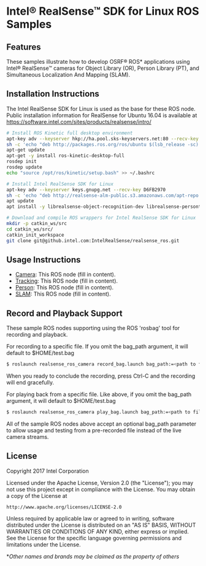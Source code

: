 # Intel® RealSense™ SDK for Linux ROS Samples

## Features
These samples illustrate how to develop OSRF&reg; ROS* applications using Intel® RealSense™ cameras for Object Library (OR), Person Library (PT), and Simultaneous Localization And Mapping (SLAM).

## Installation Instructions

The Intel RealSense SDK for Linux is used as the base for these ROS node.  Public installation information for RealSense for Ubuntu 16.04 is available at https://software.intel.com/sites/products/realsense/intro/

```bash
# Install ROS Kinetic full desktop environment
apt-key adv --keyserver hkp://ha.pool.sks-keyservers.net:80 --recv-key 421C365BD9FF1F717815A3895523BAEEB01FA116
sh -c 'echo "deb http://packages.ros.org/ros/ubuntu $(lsb_release -sc) main" > /etc/apt/sources.list.d/ros-latest.list'
apt-get update
apt-get -y install ros-kinetic-desktop-full
rosdep init
rosdep update
echo "source /opt/ros/kinetic/setup.bash" >> ~/.bashrc

# Install Intel RealSense SDK for Linux
apt-key adv --keyserver keys.gnupg.net --recv-key D6FB2970 
sh -c 'echo "deb http://realsense-alm-public.s3.amazonaws.com/apt-repo xenial main" > /etc/apt/sources.list.d/realsense-latest.list'
apt update 
apt install -y librealsense-object-recognition-dev librealsense-persontracking-dev librealsense-slam-dev libopencv-dev uvcvideo-realsense-dkms

# Download and compile ROS wrappers for Intel RealSense SDK for Linux
mkdir -p catkin_ws/src
cd catkin_ws/src/
catkin_init_workspace 
git clone git@github.intel.com:IntelRealSense/realsense_ros.git
```

## Usage Instructions
- [Camera](realsense_ros_camera/README.md): This ROS node (fill in content).
- [Tracking](realsense_ros_object/README.md): This ROS node (fill in content).
- [Person](realsense_ros_person/README.md): This ROS node (fill in content).
- [SLAM](realsense_ros_slam/README.md): This ROS node (fill in content).

## Record and Playback Support
These sample ROS nodes supporting using the ROS 'rosbag' tool for recording and playback.

For recording to a specific file.  If you omit the bag_path argument, it will default to $HOME/test.bag
```bash
$ roslaunch realsense_ros_camera record_bag.launch bag_path:=<path to file>
```
When you ready to conclude the recording, press Ctrl-C and the recording will end gracefully.

For playing back from a specific file.  Like above, if you omit the bag_path argument, it will default to $HOME/test.bag
```bash
$ roslaunch realsense_ros_camera play_bag.launch bag_path:=<path to file>
```

All of the sample ROS nodes above accept an optional bag_path parameter to allow usage and testing from a pre-recorded file instead of the live camera streams.

## License
Copyright 2017 Intel Corporation

Licensed under the Apache License, Version 2.0 (the "License");
you may not use this project except in compliance with the License.
You may obtain a copy of the License at

    http://www.apache.org/licenses/LICENSE-2.0

Unless required by applicable law or agreed to in writing, software
distributed under the License is distributed on an "AS IS" BASIS,
WITHOUT WARRANTIES OR CONDITIONS OF ANY KIND, either express or implied.
See the License for the specific language governing permissions and
limitations under the License.

**Other names and brands may be claimed as the property of others*
